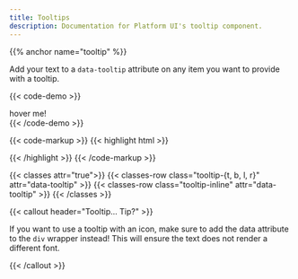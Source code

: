 ```yaml
---
title: Tooltips
description: Documentation for Platform UI's tooltip component.
---
```


{{% anchor name="tooltip" %}}

Add your text to a `data-tooltip` attribute on any item you want to provide with a tooltip.

{{< code-demo >}}
<div data-tooltip="Here is a tooltip!">hover me!</div>
{{< /code-demo >}}

{{< code-markup >}}
{{< highlight html >}}
<div data-tooltip="Tooltip goes here!">
  <!-- Content goes here! -->
</div>
{{< /highlight >}}
{{< /code-markup >}}

{{< classes attr="true">}}
{{< classes-row class="tooltip-{t, b, l, r}" attr="data-tooltip" >}}
{{< classes-row class="tooltip-inline" attr="data-tooltip" >}}
{{< /classes >}}

{{< callout header="Tooltip... Tip?" >}}
  <p>If you want to use a tooltip with an icon, make sure to add the data attribute to the <code>div</code> wrapper instead! This will ensure the text does not render a different font.</p>
{{< /callout >}}